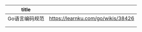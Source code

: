 | title          |                                    |
| -------------- | ---------------------------------- |
| Go语言编码规范 | https://learnku.com/go/wikis/38426 |
|                |                                    |
|                |                                    |

